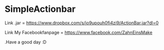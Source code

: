 # SimpleActionbar

Link .jar = https://www.dropbox.com/s/jo9upouh0fi4zi9/ActionBar.jar?dl=0

Link My Facebookfanpage = https://www.facebook.com/ZahnEinsMake

.Have a good day :D
